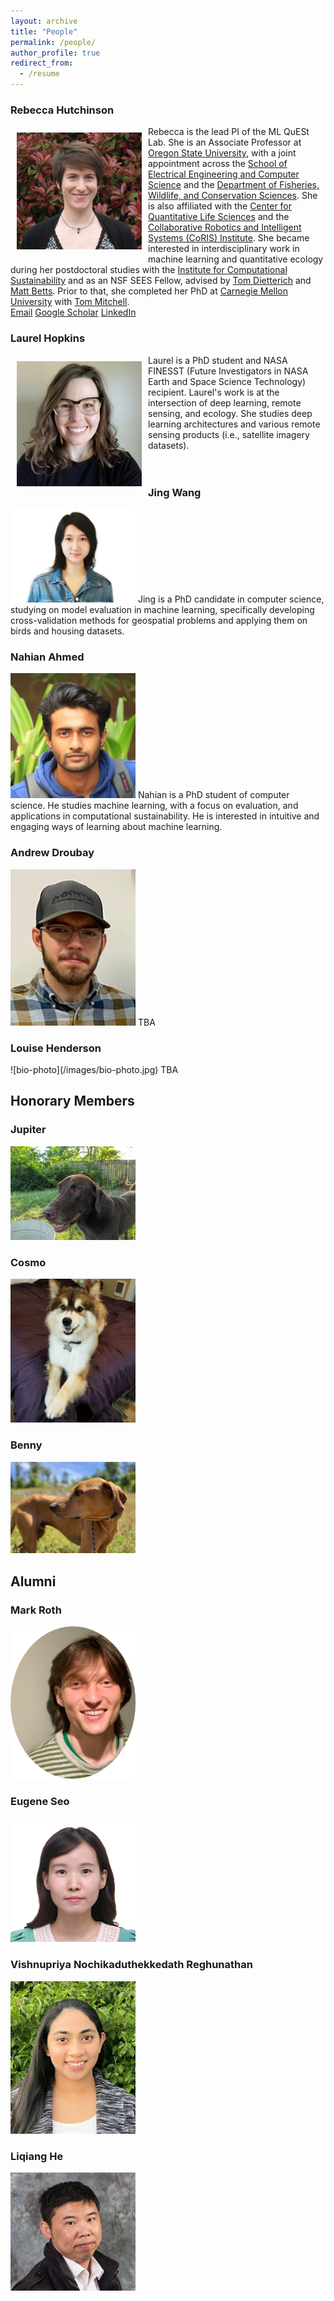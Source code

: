 ```yaml
---
layout: archive
title: "People"
permalink: /people/
author_profile: true
redirect_from:
  - /resume
---
```

  
### Rebecca Hutchinson
<div style="text-align: left">
<img style="float: left; padding: 10px 10px 10px 10px;" src="../images/profiles/HutchinsonPhoto.jpg" width=200>
Rebecca is the lead PI of the ML QuESt Lab. 
She is an Associate Professor at <a href="https://oregonstate.edu">Oregon State University</a>, with a joint appointment across the <a href="https://engineering.oregonstate.edu/EECS">School of Electrical Engineering and Computer Science</a> and the <a href="https://fwcs.oregonstate.edu/">Department of Fisheries, Wildlife, and Conservation Sciences</a>. 
She is also affiliated with the <a href="https://cqls.oregonstate.edu/">Center for Quantitative Life Sciences</a> and the <a href="https://engineering.oregonstate.edu/CoRIS">Collaborative Robotics and Intelligent Systems (CoRIS) Institute</a>. 
She became interested in interdisciplinary work in machine learning and quantitative ecology during her postdoctoral studies with the <a href="https://computational-sustainability.cis.cornell.edu/">Institute for Computational Sustainability</a> and as an NSF SEES Fellow, advised by <a href="https://web.engr.oregonstate.edu/~tgd/">Tom Dietterich</a> and <a href="https://flel.forestry.oregonstate.edu/">Matt Betts</a>. 
Prior to that, she completed her PhD at <a href="https://csd.cmu.edu/">Carnegie Mellon University</a> with <a href="http://www.cs.cmu.edu/~tom/">Tom Mitchell</a>.<br>
<a href="mailto:rah@oregonstate.edu">Email</a> <a href="https://scholar.google.com/citations?user=1pnbx9QAAAAJ&hl=en">Google Scholar</a> <a href="https://www.linkedin.com/in/rebecca-hutchinson-56567753/">LinkedIn</a> 
</div>
  
### Laurel Hopkins
<div style="text-align: left">
<img style="float: left; padding: 10px 10px 10px 10px;" src="../images/profiles/laurel.png" width="200">
Laurel is a PhD student and NASA FINESST (Future Investigators in NASA Earth and Space Science Technology) recipient. Laurel's work is at the intersection of deep learning, remote sensing, and ecology. She studies deep learning architectures and various remote sensing products (i.e., satellite imagery datasets).
</div>
<br>
<br>

### Jing Wang
<div style="text-align: left">
<img src="../images/profiles/wangjing.jpg" width="200">
Jing is a PhD candidate in computer science, studying on model evaluation in machine learning, specifically developing cross-validation methods for geospatial problems and applying them on birds and housing datasets.
</div>



### Nahian Ahmed
<div style="text-align: left">
<img src="../images/profiles/nahian.jpeg" width="200">
Nahian is a PhD student of computer science. He studies machine learning, with a focus on evaluation, and applications in computational sustainability. He is interested in intuitive and engaging ways of learning about machine learning.
</div>

### Andrew Droubay
<div style="text-align: left">
<img src="../images/profiles/andrew.png" width="200">
TBA
</div>

### Louise Henderson
<div style="text-align: left">
![bio-photo](/images/bio-photo.jpg)
TBA
</div>


## Honorary Members
### Jupiter
<img src="../images/profiles/jupiter.png" width="200">

### Cosmo
<img src="../images/profiles/Cosmo.jpg" width="200">

### Benny
<img src="../images/profiles/Benny.jpg" width="200">


## Alumni

### Mark Roth
<img src="../images/profiles/MR.png" width="200">

### Eugene Seo
<img src="../images/profiles/ES.png" width="200">

### Vishnupriya Nochikaduthekkedath Reghunathan
<img src="../images/profiles/VNR.png" width="200">

### Liqiang He
<img src="../images/profiles/LHe.png" width="200">

